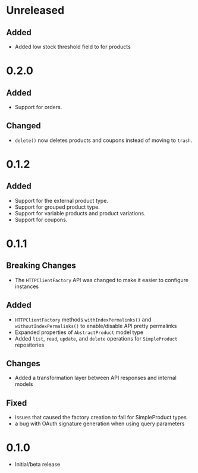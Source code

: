 # Unreleased

## Added

- Added low stock threshold field to for products

# 0.2.0

## Added

- Support for orders.

## Changed

- `delete()` now deletes products and coupons instead of moving to `trash`.

# 0.1.2

## Added

- Support for the external product type.
- Support for grouped product type.
- Support for variable products and product variations.
- Support for coupons.

# 0.1.1

## Breaking Changes

- The `HTTPClientFactory` API was changed to make it easier to configure instances

## Added

- `HTTPClientFactory` methods `withIndexPermalinks()` and `withoutIndexPermalinks()` to enable/disable API pretty permalinks
- Expanded properties of `AbstractProduct` model type
- Added `list`, `read`, `update`, and `delete` operations for `SimpleProduct` repositories

## Changes

- Added a transformation layer between API responses and internal models

## Fixed

- issues that caused the factory creation to fail for SimpleProduct types
- a bug with OAuth signature generation when using query parameters

# 0.1.0

- Initial/beta release
